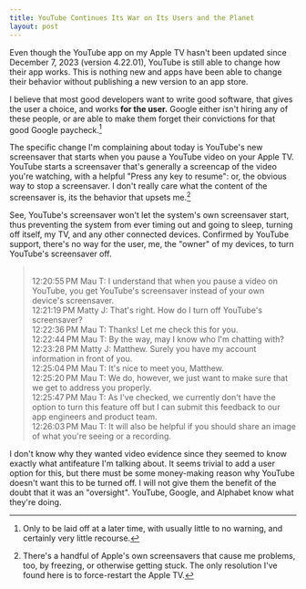 ```yaml
---
title: YouTube Continues Its War on Its Users and the Planet
layout: post
---
```


Even though the YouTube app on my Apple TV hasn't been updated since December 7,
2023 (version 4.22.01), YouTube is still able to change how their app works.
This is nothing new and apps have been able to change their behavior without
publishing a new version to an app store.

I believe that most good developers want to write good software, that gives the
user a choice, and works **for the user.** Google either isn't hiring any of
these people, or are able to make them forget their convictions for that good
Google paycheck.[^1]

[^1]: Only to be laid off at a later time, with usually little to no warning,
    and certainly very little recourse.

The specific change I'm complaining about today is YouTube's new screensaver
that starts when you pause a YouTube video on your Apple TV. YouTube starts a
screensaver that's generally a screencap of the video you're watching, with a
helpful "Press any key to resume": or, the obvious way to stop a screensaver. I
don't really care what the content of the screensaver is, its the behavior that
upsets me.[^2]

[^2]: There's a handful of Apple's own screensavers that cause me problems, too,
    by freezing, or otherwise getting stuck. The only resolution I've found here
    is to force-restart the Apple TV.

See, YouTube's screensaver won't let the system's own screensaver start, thus
preventing the system from ever timing out and going to sleep, turning off
itself, my TV, and any other connected devices. Confirmed by YouTube support,
there's no way for the user, me, the "owner" of my devices, to turn YouTube's
screensaver off.

<blockquote style="white-space: preserve">
12:20:55 PM Mau T: I understand that when you pause a video on YouTube, you get YouTube's screensaver instead of your own device's screensaver. 
12:21:19 PM Matty J: That's right. How do I turn off YouTube's screensaver?
12:22:36 PM Mau T: Thanks! Let me check this for you.
12:22:44 PM Mau T: By the way, may I know who I'm chatting with?
12:23:28 PM Matty J: Matthew. Surely you have my account information in front of you.
12:25:04 PM Mau T: It's nice to meet you, Matthew. 
12:25:20 PM Mau T: We do, however, we just want to make sure that we get to address you properly. 
12:25:47 PM Mau T: As I've checked, we currently don't have the option to turn this feature off but I can submit this feedback to our app engineers and product team. 
12:26:03 PM Mau T: It will also be helpful if you should share an image of what you're seeing or a recording. 
</blockquote>

I don't know why they wanted video evidence since they seemed to know exactly
what antifeature I'm talking about. It seems trivial to add a user option for
this, but there must be some money-making reason why YouTube doesn't want this
to be turned off. I will not give them the benefit of the doubt that it was an
"oversight". YouTube, Google, and Alphabet know what they're doing.
